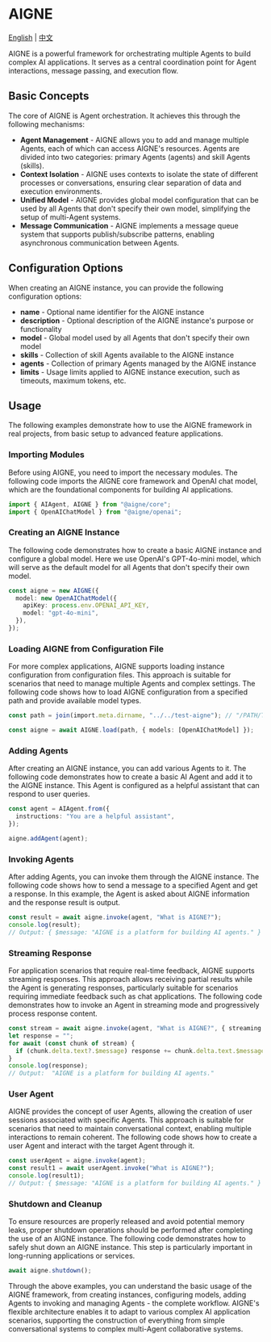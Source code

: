 # AIGNE

[English](./aigne.md) | [中文](./aigne.zh.md)

AIGNE is a powerful framework for orchestrating multiple Agents to build complex AI applications. It serves as a central coordination point for Agent interactions, message passing, and execution flow.

## Basic Concepts

The core of AIGNE is Agent orchestration. It achieves this through the following mechanisms:

* **Agent Management** - AIGNE allows you to add and manage multiple Agents, each of which can access AIGNE's resources. Agents are divided into two categories: primary Agents (agents) and skill Agents (skills).
* **Context Isolation** - AIGNE uses contexts to isolate the state of different processes or conversations, ensuring clear separation of data and execution environments.
* **Unified Model** - AIGNE provides global model configuration that can be used by all Agents that don't specify their own model, simplifying the setup of multi-Agent systems.
* **Message Communication** - AIGNE implements a message queue system that supports publish/subscribe patterns, enabling asynchronous communication between Agents.

## Configuration Options

When creating an AIGNE instance, you can provide the following configuration options:

* **name** - Optional name identifier for the AIGNE instance
* **description** - Optional description of the AIGNE instance's purpose or functionality
* **model** - Global model used by all Agents that don't specify their own model
* **skills** - Collection of skill Agents available to the AIGNE instance
* **agents** - Collection of primary Agents managed by the AIGNE instance
* **limits** - Usage limits applied to AIGNE instance execution, such as timeouts, maximum tokens, etc.

## Usage

The following examples demonstrate how to use the AIGNE framework in real projects, from basic setup to advanced feature applications.

### Importing Modules

Before using AIGNE, you need to import the necessary modules. The following code imports the AIGNE core framework and OpenAI chat model, which are the foundational components for building AI applications.

```ts file="../../docs-examples/test/concepts/aigne.test.ts" region="example-aigne-basic" only_imports
import { AIAgent, AIGNE } from "@aigne/core";
import { OpenAIChatModel } from "@aigne/openai";
```

### Creating an AIGNE Instance

The following code demonstrates how to create a basic AIGNE instance and configure a global model. Here we use OpenAI's GPT-4o-mini model, which will serve as the default model for all Agents that don't specify their own model.

```ts file="../../docs-examples/test/concepts/aigne.test.ts" region="example-aigne-basic-create-aigne" exclude_imports
const aigne = new AIGNE({
  model: new OpenAIChatModel({
    apiKey: process.env.OPENAI_API_KEY,
    model: "gpt-4o-mini",
  }),
});
```

### Loading AIGNE from Configuration File

For more complex applications, AIGNE supports loading instance configuration from configuration files. This approach is suitable for scenarios that need to manage multiple Agents and complex settings. The following code shows how to load AIGNE configuration from a specified path and provide available model types.

```ts file="../../docs-examples/test/concepts/aigne.test.ts" region="example-aigne-load" exclude_imports
const path = join(import.meta.dirname, "../../test-aigne"); // "/PATH/TO/AIGNE_PROJECT";

const aigne = await AIGNE.load(path, { models: [OpenAIChatModel] });
```

### Adding Agents

After creating an AIGNE instance, you can add various Agents to it. The following code demonstrates how to create a basic AI Agent and add it to the AIGNE instance. This Agent is configured as a helpful assistant that can respond to user queries.

```ts file="../../docs-examples/test/concepts/aigne.test.ts" region="example-aigne-basic-add-agent" exclude_imports
const agent = AIAgent.from({
  instructions: "You are a helpful assistant",
});

aigne.addAgent(agent);
```

### Invoking Agents

After adding Agents, you can invoke them through the AIGNE instance. The following code shows how to send a message to a specified Agent and get a response. In this example, the Agent is asked about AIGNE information and the response result is output.

```ts file="../../docs-examples/test/concepts/aigne.test.ts" region="example-aigne-basic-invoke-agent" exclude_imports
const result = await aigne.invoke(agent, "What is AIGNE?");
console.log(result);
// Output: { $message: "AIGNE is a platform for building AI agents." }
```

### Streaming Response

For application scenarios that require real-time feedback, AIGNE supports streaming responses. This approach allows receiving partial results while the Agent is generating responses, particularly suitable for scenarios requiring immediate feedback such as chat applications. The following code demonstrates how to invoke an Agent in streaming mode and progressively process response content.

```ts file="../../docs-examples/test/concepts/aigne.test.ts" region="example-aigne-basic-invoke-agent-streaming" exclude_imports
const stream = await aigne.invoke(agent, "What is AIGNE?", { streaming: true });
let response = "";
for await (const chunk of stream) {
  if (chunk.delta.text?.$message) response += chunk.delta.text.$message;
}
console.log(response);
// Output:  "AIGNE is a platform for building AI agents."
```

### User Agent

AIGNE provides the concept of user Agents, allowing the creation of user sessions associated with specific Agents. This approach is suitable for scenarios that need to maintain conversational context, enabling multiple interactions to remain coherent. The following code shows how to create a user Agent and interact with the target Agent through it.

```ts file="../../docs-examples/test/concepts/aigne.test.ts" region="example-aigne-basic-invoke-agent-user-agent" exclude_imports
const userAgent = aigne.invoke(agent);
const result1 = await userAgent.invoke("What is AIGNE?");
console.log(result1);
// Output: { $message: "AIGNE is a platform for building AI agents." }
```

### Shutdown and Cleanup

To ensure resources are properly released and avoid potential memory leaks, proper shutdown operations should be performed after completing the use of an AIGNE instance. The following code demonstrates how to safely shut down an AIGNE instance. This step is particularly important in long-running applications or services.

```ts file="../../docs-examples/test/concepts/aigne.test.ts" region="example-aigne-basic-shutdown" exclude_imports
await aigne.shutdown();
```

Through the above examples, you can understand the basic usage of the AIGNE framework, from creating instances, configuring models, adding Agents to invoking and managing Agents - the complete workflow. AIGNE's flexible architecture enables it to adapt to various complex AI application scenarios, supporting the construction of everything from simple conversational systems to complex multi-Agent collaborative systems.
